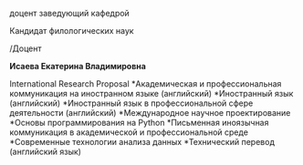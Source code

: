 доцент
заведующий кафедрой

Кандидат филологических наук

/Доцент

**Исаева Екатерина Владимировна**

International Research Proposal
	*Академическая и профессиональная коммуникация на иностранном языке (английский)
	*Иностранный язык (английский)
	*Иностранный язык в профессиональной сфере деятельности (английский)
	*Международное научное проектирование
	*Основы программирования на Python
	*Письменная иноязычная коммуникация в академической и профессиональной среде
	*Современные технологии анализа данных
	*Технический перевод (английский язык)